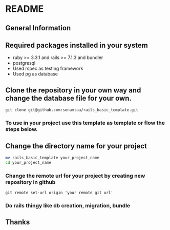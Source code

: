 # README

## General Information

## Required packages installed in your system

- ruby >= 3.3.1 and rails >= 7.1.3 and bundler
- postgresql
- Used rspec as testing framework
- Used pg as database

## Clone the repository in your own way and change the database file for your own.

```git
git clone git@github.com:sonamtaa/rails_basic_template.git
```

### To use in your project use this template as template or flow the steps below.

## Change the directory name for your project

```bash
mv rails_basic_template your_project_name
cd your_project_name
```

### Change the remote url for your project by creating new repository in github

```git
git remote set-url origin 'your remote git url'
```

### Do rails thingy like db creation, migration, bundle

## Thanks
